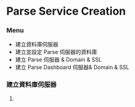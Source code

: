 # Parse Service Creation

### Menu

* 建立資料庫伺服器
* 建立並設定 Parse 伺服器的資料庫
* 建立 Parse 伺服器 & Domain & SSL
* 建立 Parse Dashboard 伺服器& Domain & SSL

### 建立資料庫伺服器

1. 


